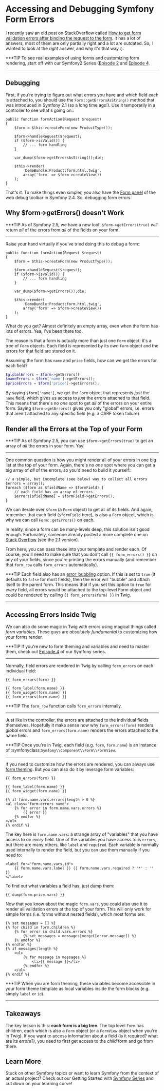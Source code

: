 # Accessing and Debugging Symfony Form Errors

I recently saw an old post on StackOverflow called
[How to get form validation errors after binding the request to the form](http://stackoverflow.com/questions/6978723/symfony2-how-to-get-form-validation-errors-after-binding-the-request-to-the-fo).
It has a lot of answers, most of them are only partially right and a lot
are outdated. So, I wanted to look at the *right* answer, and why it's that
way :).

***TIP
To see real examples of using forms and customizing form rendering, start
off with our Symfony2 Series ([Episode 2](http://knpuniversity.com/screencast/symfony2-ep2/registration-form) and [Episode 4](http://knpuniversity.com/screencast/symfony2-ep4/form-customizationsespecially).
***

## Debugging

First, if you're trying to figure out what errors you have and which field
each is attached to, you should use the
`Form::getErrorsAsString()`
method that was introduced in Symfony 2.1 (so a long time ago!). Use it temporarily
in a controller to see what's going on::

    public function formAction(Request $request)
    {
        $form = $this->createForm(new ProductType());

        $form->handleRequest($request);
        if ($form->isValid()) {
            // ... form handling
        }

        var_dump($form->getErrorsAsString());die;

        $this->render(
            'DemoBundle:Product:form.html.twig',
            array('form' => $form->createView())
        );
    }

That's it. To make things even simpler, you also have the [Form panel](http://symfony.com/blog/new-in-symfony-2-4-great-form-panel-in-the-web-profiler) of
the web debug toolbar in Symfony 2.4. So, debugging form errors

## Why $form->getErrors() doesn't Work

***TIP
As of Symfony 2.5, we have a new tool! `$form->getErrors(true)` *will*
return *all* of the errors from *all* of the fields on your form.
***

Raise your hand virtually if you've tried doing this to debug a form::

    public function formAction(Request $request)
    {
        $form = $this->createForm(new ProductType());

        $form->handleRequest($request);
        if ($form->isValid()) {
            // ... form handling
        }

        var_dump($form->getErrors());die;

        $this->render(
            'DemoBundle:Product:form.html.twig',
            array('form' => $form->createView())
        );
    }

What do you get? Almost definitely an empty array, even when the form has
lots of errors. Yea, I've been there too.

The reason is that a form is actually more than just one `Form` object:
it's a tree of `Form` objects. Each field is represented by its *own* `Form`
object and the errors for that field are stored on it.

Assuming the form has `name` and `price` fields, how can we get the errors
for each field?

```php
$globalErrors = $form->getErrors()
$nameErrors = $form['name']->getErrors();
$priceErrors = $form['price']->getErrors();
```

By saying `$form['name']`, we get the `Form` object that represents *just*
the `name` field, which gives us access to *just* the errors attached to
that field. This means that there's no *one* spot to get *all* of the errors
on your entire form. Saying `$form->getErrors()` gives you only "global"
errors, i.e. errors that aren't attached to any specific field (e.g. a CSRF token
failure).

## Render all the Errors at the Top of your Form

***TIP
As of Symfony 2.5, you can use `$form->getErrors(true)` to get an array
of *all* the errors in your form. Yay!
***

One common question is how you might render all of your errors in one big
list at the top of your form. Again, there's no *one* spot where you can
get a big array of *all* of the errors, so you'd need to build it yourself::

    // a simple, but incomplete (see below) way to collect all errors
    $errors = array();
    foreach ($form as $fieldName => $formField) {
        // each field has an array of errors
        $errors[$fieldName] = $formField->getErrors();
    }

We can iterate over `$form` (a `Form` object) to get all of its fields.
And again, remember that each field (`$formField` here), is also a `Form`
object, which is why we can call
`Form::getErrors()`
on each.

In reality, since a form can be many-levels deep, this solution isn't good
enough. Fortunately, someone already posted a more complete one on
[Stack Overflow](http://stackoverflow.com/a/8216192/805814) (see the 2.1 version).

From here, you can pass these into your template and render each. Of course,
you'll need to make sure that you don't call `{{ form_errors() }}` on any
of your fields, since you're printing the errors manually (and remember that
`form_row` calls `form_errors` automatically).

***TIP
Each field also has an [error_bubbling](http://symfony.com/doc/current/reference/forms/types/text.html#error-bubbling) option. If this is set to `true`
(it defaults to `false` for most fields), then the error will "bubble"
and attach itself to the parent form. This means that if you set this
option to `true` for *every* field, all errors would be attached to
the top-level Form object and could be rendered by calling `{{ form_errors(form) }}`
in Twig.
***

## Accessing Errors Inside Twig

We can also do some magic in Twig with errors using magical things called
*form variables*. These guys are *absolutely fundamental* to customizing
how your forms render.

***TIP
If you're new to form theming and variables and need to master them,
check out [Episode 4](http://knpuniversity.com/screencast/symfony2-ep4/form-customizations) of our Symfony series.
***

Normally, field errors are rendered in Twig by calling `form_errors` on
each individual field:

```html+jinja
{{ form_errors(form) }}

{{ form_label(form.name) }}
{{ form_widget(form.name) }}
{{ form_errors(form.name) }}
```
***TIP
The `form_row` function calls `form_errors` internally.
***

Just like in the controller, the errors are attached to the individual fields
themselves. Hopefully it make sense now why `form_errors(form)` renders *global*
errors and `form_errors(form.name)` renders the errors attached to the
name field.

***TIP
Once you're in Twig, each field (e.g. `form`, `form.name`) is an instance
of :symfonyclass:`Symfony\\Component\\Form\\FormView`.
***

If you need to customize how the errors are rendered, you can always use
[form theming](http://knpuniversity.com/screencast/symfony2-ep4/form-customizations). But you can also do it by leverage form variables:

```html+jinja
{{ form_errors(form) }}

{{ form_label(form.name) }}
{{ form_widget(form.name) }}

{% if form.name.vars.errors|length > 0 %}
<ul class="form-errors name">
    {% for error in form.name.vars.errors %}
        {{ error }}
    {% endfor %}
</ul>
{% endif %}
```

The key here is `form.name.vars`: a strange array of "variables" that you
have access to on *every* field. One of the variables you have access to
is `errors`, but there are many others, like `label` and `required`.
Each variable is normally used internally to render the field, but you can
use them manually if you need to:

```html+jinja
<label for="form.name.vars.id">
    {{ form.name.vars.label }} {{ form.name.vars.required ? '*' : '' }}
</label>
```

To find out what variables a field has, just dump them:

```html+jinja
{{ dump(form.price.vars) }}
```

Now that you know about the magic `form.vars`, you could also use it to render
all validation errors at the top of your form. This will only work for simple forms
(i.e. forms without nested fields), which most forms are:

```html+jinja
{% set messages = [] %}
{% for child in form.children %}
    {% for error in child.vars.errors %}
        {% set messages = messages|merge([error.message]) %}
    {% endfor %}
{% endfor %}
{% if messages|length %}
    <ul>
        {% for message in messages %}
            <li>{{ message }}</li>
        {% endfor %}
    </ul>
{% endif %}
```

***TIP
When you are form theming, these variables become accessible in your
form theme template as local variables inside the form blocks (e.g.
simply `label` or `id`).
***

## Takeaways

The key lesson is this: **each form is a big tree**. The top level `Form` has
children, each which is also a `Form` object (or a `FormView` object
when you're in Twig). If you want to access information about a field (is
it required? what are its errors?), you need to first get access to the *child*
form and go from there.

## Learn More

Stuck on other Symfony topics or want to learn Symfony from the context of
an actual project? Check out our Getting Started with [Symfony Series](http://knpuniversity.com/screencast/tag/symfony) and
cut down on your learning curve!
